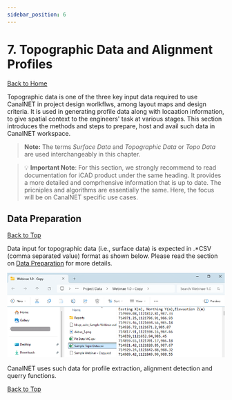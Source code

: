 ```yaml
---
sidebar_position: 6
---
```


# 7. Topographic Data and Alignment Profiles
[Back to Home](../index.md#wellcome)

Topographic data is one of the three key input data required to use CanalNET in project design worlkflws, among layout maps and design criteria. It is used in generating profile data along with locaation information, to give spatial context to the engineers' task at various stages. This section introduces the methods and steps to prepare, host and avail such data in CanalNET workspace.

>**Note:** The terms *Surface Data* and *Topographic Data* or *Topo Data* are used interchangeably in this chapter.

> :bulb: **Important Note**: For this section, we strongly recommend to read documentation for iCAD product under the same heading. It provides a more detailed and comprhensive information that is up to date. The pricniples and algorithms are essentially the same. Here, the focus will be on CanalNET specific use cases.

## Data Preparation
[Back to Top](#)

Data input for topographic data (i.e., surface data) is expected in .*CSV (comma separated value) format as shown below. Please read the section on [Data Preparation](../Data%20Preparation/Data%20Preparation.md) for more details.

![](Images/Image%20003.png)

CanalNET uses such data for profile extraction, alignment detection and querry functions.

[Back to Top](#)